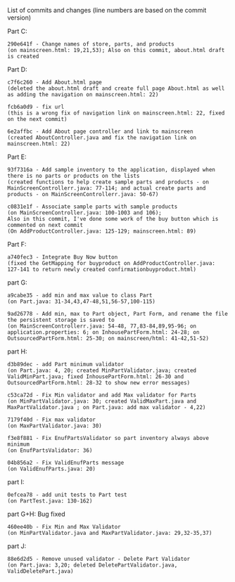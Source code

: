 List of commits and changes
(line numbers are based on the commit version)

Part C:

    290e641f - Change names of store, parts, and products
    (on mainscreen.html: 19,21,53); Also on this commit, about.html draft is created

Part D:

    c7f6c260 - Add About.html page
    (deleted the about.html draft and create full page About.html as well as adding the navigation on mainscreen.html: 22)

    fcb6a0d9 - fix url
    (this is a wrong fix of navigation link on mainscreen.html: 22, fixed on the next commit)

    6e2affbc - Add About page controller and link to mainscreen
    (created AboutController.java amd fix the navigation link on mainscreen.html: 22)

Part E:

    93f7316a - Add sample inventory to the application, displayed when there is no parts or products on the lists
    (created functions to help create sample parts and products - on MainScreenControllerr.java: 77-114; and actual create parts and products - on MainScreenControllerr.java: 50-67)

    c0831e1f - Associate sample parts with sample products
    (on MainScreenController.java: 100-1003 and 106);
    Also in this commit, I've done some work of the buy button which is commented on next commit
    (On AddProductController.java: 125-129; mainscreen.html: 89)

Part F:

    a740fec3 - Integrate Buy Now button
    (fixed the GetMapping for buyproduct on AddProductController.java: 127-141 to return newly created confirmationbuyproduct.html)

part G:

    a9cabe35 - add min and max value to class Part
    (on Part.java: 31-34,43,47-48,51,56-57,100-115)

    9ad26778 - Add min, max to Part object, Part Form, and rename the file the persistent storage is saved to
    (on MainScreenControllerr.java: 54-48, 77,83-84,89,95-96; on application.properties: 6; on InhousePartForm.html: 24-28; on OutsourcedPartForm.html: 25-30; on mainscreen/html: 41-42,51-52)

part H:

    d3b89dec - add Part minimum validator
    (on Part.java: 4, 20; created MinPartValidator.java; created ValidMinPart.java; fixed InhousePartForm.html: 26-30 and OutsourcedPartForm.html: 28-32 to show new error messages)

    c53ca72d - Fix Min validator and add Max validator for Parts
    (on MinPartValidator.java: 30; created ValidMaxPart.java and MaxPartValidator.java ; on Part.java: add max validator - 4,22)

    7179f40d - Fix max validator
    (on MaxPartValidator.java: 30)

    f3e8f881 - Fix EnufPartsValidator so part inventory always above minimum
    (on EnufPartsValidator: 36)

    04b856a2 - Fix ValidEnufParts message
    (on ValidEnufParts.java: 20)

part I:

    0efcea78 - add unit tests to Part test
    (on PartTest.java: 130-162)

part G+H: Bug fixed

    460ee40b - Fix Min and Max Validator
    (on MinPartValidator.java and MaxPartValidator.java: 29,32-35,37)

part J:

    88e6d2d5 - Remove unused validator - Delete Part Validator
    (on Part.java: 3,20; deleted DeletePartValidator.java, ValidDeletePart.java)






